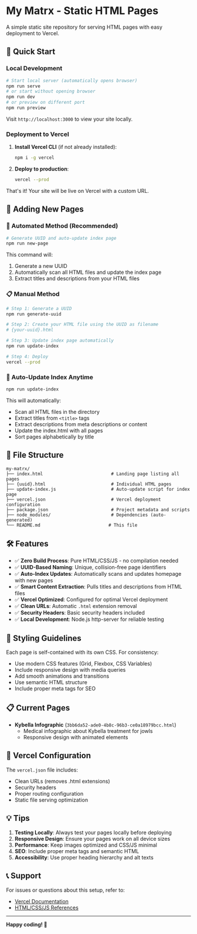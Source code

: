 # My Matrx - Static HTML Pages

A simple static site repository for serving HTML pages with easy deployment to Vercel.

## 🚀 Quick Start

### Local Development
```bash
# Start local server (automatically opens browser)
npm run serve
# or start without opening browser
npm run dev
# or preview on different port
npm run preview
```

Visit `http://localhost:3000` to view your site locally.

### Deployment to Vercel

1. **Install Vercel CLI** (if not already installed):
   ```bash
   npm i -g vercel
   ```

2. **Deploy to production**:
   ```bash
   vercel --prod
   ```

That's it! Your site will be live on Vercel with a custom URL.

## 📝 Adding New Pages

### 🚀 Automated Method (Recommended)
```bash
# Generate UUID and auto-update index page
npm run new-page
```
This command will:
1. Generate a new UUID
2. Automatically scan all HTML files and update the index page
3. Extract titles and descriptions from your HTML files

### 📋 Manual Method
```bash
# Step 1: Generate a UUID
npm run generate-uuid

# Step 2: Create your HTML file using the UUID as filename
# {your-uuid}.html

# Step 3: Update index page automatically
npm run update-index

# Step 4: Deploy
vercel --prod
```

### 🔄 Auto-Update Index Anytime
```bash
npm run update-index
```
This will automatically:
- Scan all HTML files in the directory
- Extract titles from `<title>` tags
- Extract descriptions from meta descriptions or content
- Update the index.html with all pages
- Sort pages alphabetically by title

## 📁 File Structure
```
my-matrx/
├── index.html                          # Landing page listing all pages
├── {uuid}.html                         # Individual HTML pages
├── update-index.js                     # Auto-update script for index page
├── vercel.json                         # Vercel deployment configuration
├── package.json                        # Project metadata and scripts
├── node_modules/                       # Dependencies (auto-generated)
└── README.md                          # This file
```

## 🛠️ Features

- ✅ **Zero Build Process**: Pure HTML/CSS/JS - no compilation needed
- ✅ **UUID-Based Naming**: Unique, collision-free page identifiers
- ✅ **Auto-Index Updates**: Automatically scans and updates homepage with new pages
- ✅ **Smart Content Extraction**: Pulls titles and descriptions from HTML files
- ✅ **Vercel Optimized**: Configured for optimal Vercel deployment
- ✅ **Clean URLs**: Automatic `.html` extension removal
- ✅ **Security Headers**: Basic security headers included
- ✅ **Local Development**: Node.js http-server for reliable testing

## 🎨 Styling Guidelines

Each page is self-contained with its own CSS. For consistency:

- Use modern CSS features (Grid, Flexbox, CSS Variables)
- Include responsive design with media queries
- Add smooth animations and transitions
- Use semantic HTML structure
- Include proper meta tags for SEO

## 📋 Current Pages

- **Kybella Infographic** (`3bb6da52-ade0-4b8c-96b3-ce0a18979bcc.html`)
  - Medical infographic about Kybella treatment for jowls
  - Responsive design with animated elements

## 🚀 Vercel Configuration

The `vercel.json` file includes:
- Clean URLs (removes .html extensions)
- Security headers
- Proper routing configuration
- Static file serving optimization

## 💡 Tips

1. **Testing Locally**: Always test your pages locally before deploying
2. **Responsive Design**: Ensure your pages work on all device sizes  
3. **Performance**: Keep images optimized and CSS/JS minimal
4. **SEO**: Include proper meta tags and semantic HTML
5. **Accessibility**: Use proper heading hierarchy and alt texts

## 📞 Support

For issues or questions about this setup, refer to:
- [Vercel Documentation](https://vercel.com/docs)
- [HTML/CSS/JS References](https://developer.mozilla.org/)

---

**Happy coding! 🎉**